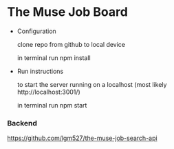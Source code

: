 # The Muse Job Board

* Configuration

  clone repo from github to local device

  in terminal run npm install
  
* Run instructions

  to start the server running on a localhost (most likely http://localhost:3001/)

  in terminal run npm start

### Backend

https://github.com/lgm527/the-muse-job-search-api
